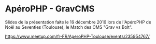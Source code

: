 # ApéroPHP - GravCMS

Slides de la présentation faite le 16 décembre 2016 lors de l'ApéroPHP de Noël au Seventies (Toulouse), le Match des CMS "Grav vs Bolt".

<https://www.meetup.com/fr-FR/AperoPHP-Toulouse/events/235954767/>
